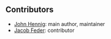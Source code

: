﻿Contributors
------------

* [John Hennig](https://github.com/John-Hennig): main author, maintainer
* [Jacob Feder](https://github.com/jacobfeder): contributor
